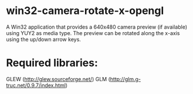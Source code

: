 # win32-camera-rotate-x-opengl
A Win32 application that provides a 640x480 camera preview (if available) using YUY2 as media type. The preview 
can be rotated along the x-axis using the up/down arrow keys.  

# Required libraries:
GLEW (http://glew.sourceforge.net/)
GLM (http://glm.g-truc.net/0.9.7/index.html)
